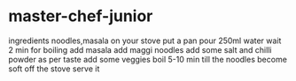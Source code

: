 # master-chef-junior
ingredients noodles,masala
on your stove 
put a pan 
pour 250ml water 
wait 2 min for boiling 
add masala 
add maggi noodles 
add some salt and chilli powder as per taste
add some veggies 
boil 5-10 min till the noodles become soft 
off the stove 
serve it
